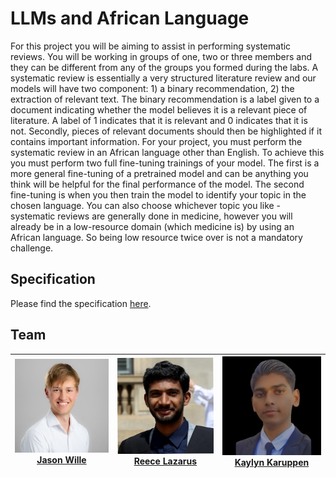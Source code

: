 # LLMs and African Language

For this project you will be aiming to assist in performing systematic reviews. You will be working in groups of one, two or three members and they can be different from any of the groups you formed during the labs. A systematic review is essentially a very structured literature review and our models will have two component: 1) a binary recommendation, 2) the extraction of relevant text. The binary recommendation is a label given to a document indicating whether the model believes it is a relevant piece of literature. A label of 1 indicates that it is relevant and 0 indicates that it is not. Secondly, pieces of relevant documents should then be highlighted if it contains important information. For your project, you must perform the systematic review in an African language other than English. To achieve this you must perform two full fine-tuning trainings of your model. The first is a more general fine-tuning of a pretrained model and can be anything you think will be helpful for the final performance of the model. The second fine-tuning is when you then train the model to identify your topic in the chosen language. You can also choose whichever topic you like - systematic reviews are generally done in medicine, however you will already be in a low-resource domain (which medicine is) by using an African language. So being low resource twice over is not a mandatory challenge.

## Specification

Please find the specification [here](./resources/Project.pdf).

## Team

| ![Jason Wille](images/jason.jpeg "Jason Wille") <br/> [Jason Wille](https://www.linkedin.com/in/jasonwille97/) | ![Reece Lazarus](images/reece.jpeg "Reece Lazarus") <br/> [Reece Lazarus](https://www.linkedin.com/in/reecelaz/) | ![Kaylyn Karuppen](images/kaylyn.jpeg "Kaylyn Karuppen") <br/> [Kaylyn Karuppen](https://www.linkedin.com/in/kaylynkaruppen/) |
| :------------------------------------------------------------------------------------------------------------: | :--------------------------------------------------------------------------------------------------------------: | :---------------------------------------------------------------------------------------------------------------------------: |
